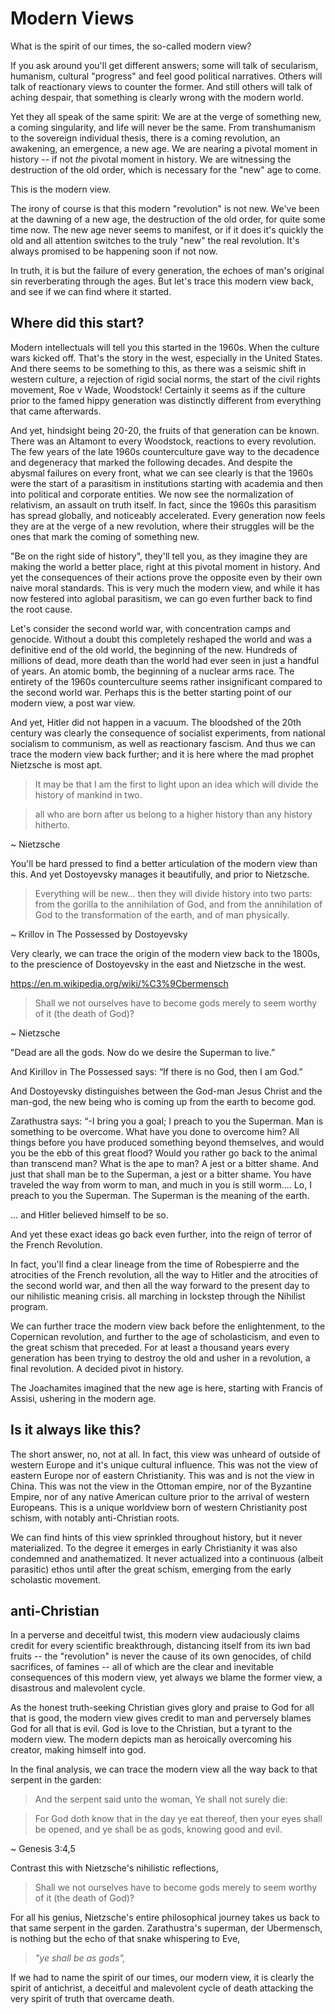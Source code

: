 # Modern Views

What is the spirit of our times, the so-called modern view?

If you ask around you'll get different answers; some will talk of secularism, humanism, cultural "progress" and feel good political narratives. Others will talk of reactionary views to counter the former. And still others will talk of aching despair, that something is clearly wrong with the modern world. 

Yet they all speak of the same spirit:
We are at the verge of something new, a coming singularity, and life will never be the same.
From transhumanism to the sovereign individual thesis, there is a coming revolution, an awakening, an emergence, a new age. We are nearing a pivotal moment in history -- if not *the* pivotal moment in history.
We are witnessing the destruction of the old order, which is necessary for the "new" age to come.

This is the modern view.

The irony of course is that this modern "revolution" is not new. We've been at the dawning of a new age, the destruction of the old order, for quite some time now.
The new age never seems to manifest, or if it does it's quickly the old and all attention switches to the truly "new" the real revolution. It's always promised to be happening soon if not now.

In truth, it is but the failure of every generation, the echoes of man's original sin reverberating through the ages. But let's trace this modern view back, and see if we can find where it started.




## Where did this start?

Modern intellectuals will tell you this started in the 1960s. When the culture wars kicked off.
That's the story in the west, especially in the United States.
And there seems to be something to this, as there was a seismic shift in western culture, a rejection of rigid social norms, the start of the civil rights movement, Roe v Wade, Woodstock!
Certainly it seems as if the culture prior to the famed hippy generation was distinctly different from everything that came afterwards.

And yet, hindsight being 20-20, the fruits of that generation can be known. There was an Altamont to every Woodstock, reactions to every revolution. The few years of the late 1960s counterculture gave way to the decadence and degeneracy that marked the following decades.
And despite the abysmal failures on every front, what we can see clearly is that the 1960s were the start of a parasitism in institutions starting with academia and then into political and corporate entities. We now see the normalization of relativism, an assault on truth itself.
In fact, since the 1960s this parasitism has spread globally, and noticeably accelerated. Every generation now feels they are at the verge of a new revolution, where their struggles will be the ones that mark the coming of something new. 

"Be on the right side of history", they'll tell you, as they imagine they are making the world a better place, right at this pivotal moment in history. And yet the consequences of their actions prove the opposite even by their own naive moral standards.
This is very much the modern view, and while it has now festered into aglobal parasitism, we can go even further back to find the root cause.

Let's consider the second world war, with concentration camps and genocide. Without a doubt this completely reshaped the world and was a definitive end of the old world, the beginning of the new.
Hundreds of millions of dead, more death than the world had ever seen in just a handful of years.
An atomic bomb, the beginning of a nuclear arms race.
The entirety of the 1960s counterculture seems rather insignificant compared to the second world war.
Perhaps this is the better starting point of our modern view, a post war view.

And yet, Hitler did not happen in a vacuum. The bloodshed of the 20th century was clearly the consequence of socialist experiments, from national socialism to communism, as well as reactionary fascism. And thus we can trace the modern view back further; and it is here where the mad prophet Nietzsche is most apt.

> It may be that I am the first
> to light upon an idea which will
> divide the history of mankind in two.

> all who are born after us
> belong to a higher history
> than any history hitherto.

~ Nietzsche 

You'll be hard pressed to find a better articulation of the modern view than this. And yet Dostoyevsky manages it beautifully, and prior to Nietzsche.

> Everything will be new... 
> then they will divide history
> into two parts:
>  from the gorilla to the 
>  annihilation of God,
>  and from the annihilation of God
>  to the transformation of the earth,
>  and of man physically.

~ Krillov in The Possessed
by Dostoyevsky

Very clearly, we can trace the origin of the modern view back to the 1800s, to the prescience of Dostoyevsky in the east and Nietzsche in the west.



https://en.m.wikipedia.org/wiki/%C3%9Cbermensch


 
 
> Shall we not ourselves have to become gods merely to seem worthy of it (the death of God)?

~ Nietzsche 

"Dead are all the gods. Now do we desire the Superman to live.”

And Kirillov in The Possessed says: “If there is no God, then I am God.”

And Dostoyevsky distinguishes between the God-man Jesus Christ and the man-god, the new being who is coming up from the earth to become god.

Zarathustra says:
 “-I bring you a goal; I preach to you the Superman. Man is something to be overcome. What have you done to overcome him? All things before you have produced something beyond themselves, and would you be the ebb of this great flood? Would you rather go back to the animal than transcend man? What is  the ape to man? A jest or a bitter shame. And just that shall man be to the Superman, a jest or a bitter shame. You have traveled the way from worm to man, and much in you is still worm.... Lo, I preach to you the Superman. The Superman is the meaning of the earth.

... and Hitler believed himself to be so.


And yet these exact ideas go back even further, into the reign of terror of the French Revolution.

In fact, you'll find a clear lineage from the time of Robespierre and the atrocities of the French revolution, all the way to Hitler and the atrocities of the second world war, and then all the way forward to the present day to our nihilistic meaning crisis.
all marching in lockstep through 
 the Nihilist program.

We can further trace the modern view back
 before the enlightenment,
 to the Copernican revolution,
 and further 
 to the age of scholasticism,
 and even to the
 great schism
 that preceded.
For at least a thousand years every generation has been trying to destroy the old and usher in a revolution, a final revolution. A decided pivot in history.

The Joachamites imagined that the new age is here, starting with Francis of Assisi, ushering in the modern age.



## Is it always like this?

The short answer, no, not at all. In fact, this view was unheard of outside of western Europe and it's unique cultural influence. This was not the view of eastern Europe nor of eastern Christianity. This was and is not the view in China. This was not the view in the Ottoman empire, nor of the Byzantine Empire, nor of any native American culture prior to the arrival of western Europeans.
This is a unique worldview born of western Christianity post schism, with notably anti-Christian roots.

We can find hints of this view sprinkled throughout history, but it never materialized. To the degree it emerges in early Christianity it was also condemned and anathematized. It never actualized into a continuous (albeit parasitic) ethos until after the great schism, emerging from the early scholastic movement.


## anti-Christian 

In a perverse and deceitful twist, this modern view audaciously claims credit for every scientific breakthrough, distancing itself from its iwn bad fruits -- the "revolution" is never the cause of its own genocides, of child sacrifices, of famines -- all of which are the clear and inevitable consequences of this modern view, yet always we blame the former view, a disastrous and malevolent cycle.

As the honest truth-seeking Christian gives glory and praise to God for all that is good, the modern view gives credit to man and perversely blames God for all that is evil.
God is love to the Christian, but a tyrant to the modern view.
The modern depicts man as heroically overcoming his creator, making himself into god.



In the final analysis, we can trace the modern view all the way back
 to that serpent in the garden:
 
> And the serpent said unto the woman, Ye shall not surely die:

> For God doth know that in the day ye eat thereof, then your eyes shall be opened, and ye shall be as gods, knowing good and evil.

~ Genesis 3:4,5

Contrast this with Nietzsche's nihilistic reflections,

> Shall we not ourselves have to become gods merely to seem worthy of it (the death of God)?

For all his genius,
 Nietzsche's entire philosophical
 journey takes us
 back to that same serpent 
 in the garden.
Zarathustra's superman, der Ubermensch, is nothing but the echo of that snake whispering to Eve,

> *"ye shall be as gods",*

If we had to name the spirit of our times, our modern view, it is clearly the spirit of antichrist, a deceitful and malevolent cycle of death attacking the very spirit of truth that overcame death.








